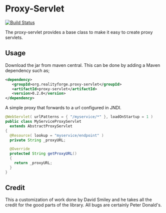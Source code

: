 Proxy-Servlet
=============

[![Build Status](https://api.travis-ci.com/realityforge/proxy-servlet.svg?branch=master)](http://travis-ci.com/realityforge/proxy-servlet)

The proxy-servlet provides a base class to make it easy to create proxy servlets.

Usage
-----

Download the jar from maven central. This can be done by adding a Maven dependency such as;

```xml
<dependency>
   <groupId>org.realityforge.proxy-servlet</groupId>
   <artifactId>proxy-servlet</artifactId>
   <version>0.2.0</version>
</dependency>
```

A simple proxy that forwards to a url configured in JNDI.

```java
@WebServlet( urlPatterns = { "/myservice/*" }, loadOnStartup = 1 )
public class MyServiceProxyServlet
  extends AbstractProxyServlet
{
  @Resource( lookup = "myservice/endpoint" )
  private String _proxyURL;

  @Override
  protected String getProxyURL()
  {
    return _proxyURL;
  }
}
```

Credit
------

This a customization of work done by David Smiley and he takes all the credit for the good parts of the library.
All bugs are certainly Peter Donald's.
